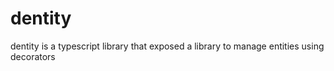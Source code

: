 # dentity
dentity is a typescript library that exposed a library to manage entities using decorators
